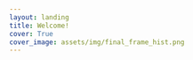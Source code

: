 ```yaml
---
layout: landing
title: Welcome!
cover: True
cover_image: assets/img/final_frame_hist.png
---
```




